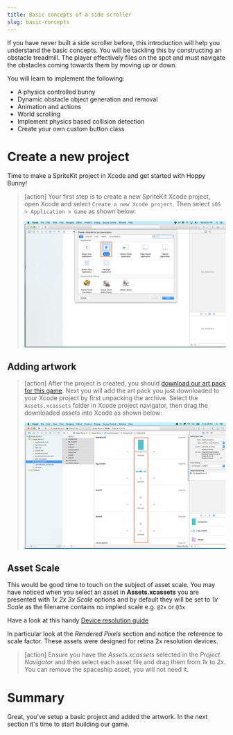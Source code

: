 ```yaml
---
title: Basic concepts of a side scroller
slug: basic-concepts
---
```


If you have never built a side scroller before, this introduction will help you understand the basic concepts. You will be tackling this by constructing an obstacle treadmill.  The player effectively flies on the spot and must navigate the obstacles coming towards them by moving up or down.

You will learn to implement the following:

- A physics controlled bunny
- Dynamic obstacle object generation and removal
- Animation and actions
- World scrolling
- Implement physics based collision detection
- Create your own custom button class

# Create a new project

Time to make a SpriteKit project in Xcode and get started with Hoppy Bunny!

> [action]
> Your first step is to create a new SpriteKit Xcode project, open Xcode and select `Create a new Xcode project`. Then select `iOS > Application > Game` as shown below:
>
> ![Select New game project](../Tutorial-Images/xcode_new_project.png)

## Adding artwork

> [action]
> After the project is created, you should [download our art pack for this game](https://github.com/MakeSchool-Tutorials/Hoppy-Bunny-SpriteKit-Swift3-V2/raw/master/assets.zip).
> Next you will add the art pack you just downloaded to your Xcode project by first unpacking the archive.
> Select the `Assets.xcassets` folder in Xcode project navigator, then drag the downloaded assets into Xcode as shown below:
>
> ![Dragging assets into project](../Tutorial-Images/xcode_add_artwork.png)

## Asset Scale

This would be good time to touch on the subject of asset scale. You may have noticed when you select an asset in **Assets.xcassets** you are presented with *1x 2x 3x Scale* options and by default they will be set to *1x Scale* as the filename contains no implied scale e.g. `@2x` or `@3x`

Have a look at this handy [Device resolution guide](http://www.paintcodeapp.com/news/ultimate-guide-to-iphone-resolutions)

In particular look at the *Rendered Pixels* section and notice the reference to scale factor.  These assets were designed for retina 2x resolution devices.

> [action]
> Ensure you have the *Assets.xcassets* selected in the *Project Navigator* and then select each asset file and drag them from *1x* to *2x*.
> You can remove the spaceship asset, you will not need it.

# Summary

Great, you've setup a basic project and added the artwork. In the next section it's time to start building our game.
